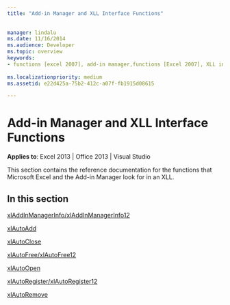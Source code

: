 ```yaml
---
title: "Add-in Manager and XLL Interface Functions"
 
 
manager: lindalu
ms.date: 11/16/2014
ms.audience: Developer
ms.topic: overview
keywords:
- functions [excel 2007], add-in manager,functions [Excel 2007], XLL interface
 
ms.localizationpriority: medium
ms.assetid: e22d425a-75b2-412c-a07f-fb1915d08615

---
```


# Add-in Manager and XLL Interface Functions

**Applies to**: Excel 2013 | Office 2013 | Visual Studio 
  
This section contains the reference documentation for the functions that Microsoft Excel and the Add-in Manager look for in an XLL.
  
## In this section

[xlAddInManagerInfo/xlAddInManagerInfo12](xladdinmanagerinfo-xladdinmanagerinfo12.md)
  
[xlAutoAdd](xlautoadd.md)
  
[xlAutoClose](xlautoclose.md)
  
[xlAutoFree/xlAutoFree12](xlautofree-xlautofree12.md)
  
[xlAutoOpen](xlautoopen.md)
  
[xlAutoRegister/xlAutoRegister12](xlautoregister-xlautoregister12.md)
  
[xlAutoRemove](xlautoremove.md)
  

